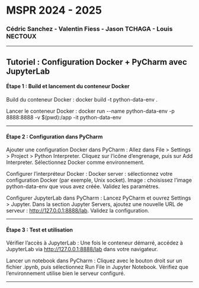 # MSPR 2024 - 2025
### Cédric Sanchez - Valentin Fiess - Jason TCHAGA - Louis NECTOUX ###


------



Tutoriel : Configuration Docker + PyCharm avec JupyterLab
---

#### Étape 1 : Build et lancement du conteneur Docker

Build du conteneur Docker :
docker build -t python-data-env .

Lancer le conteneur Docker :
docker run --name python-data-env -p 8888:8888 -v $(pwd):/app -it python-data-env

---

#### Étape 2 : Configuration dans PyCharm

Ajouter une configuration Docker dans PyCharm :
Allez dans File > Settings > Project > Python Interpreter.
Cliquez sur l’icône d’engrenage, puis sur Add Interpreter.
Sélectionnez Docker comme environnement.

Configurer l’interpréteur Docker :
Docker server : sélectionnez votre configuration Docker (par exemple, Unix socket).
Image : choisissez l’image python-data-env que vous avez créée.
Validez les paramètres.

Configurer JupyterLab dans PyCharm :
Lancez PyCharm et ouvrez Settings > Jupyter.
Dans la section Jupyter Servers, ajoutez une nouvelle URL de serveur : http://127.0.0.1:8888/lab.
Validez la configuration.

---

#### Étape 3 : Test et utilisation

Vérifier l’accès à JupyterLab :
Une fois le conteneur démarré, accédez à JupyterLab via http://127.0.0.1:8888/lab dans votre navigateur.

Lancer un notebook dans PyCharm :
Cliquez avec le bouton droit sur un fichier .ipynb, puis sélectionnez Run File in Jupyter Notebook.
Vérifiez que l’environnement utilise bien le serveur configuré.

---
